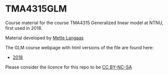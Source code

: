 # TMA4315GLM

Course material for the course TMA4315 Generalized linear model at NTNU, first used in 2018.

Material developed by [Mette Langaas](https://www.ntnu.no/ansatte/mette.langaas)


The GLM course webpage with html versions of the file are found here: 
- [2018](https://www.math.ntnu.no/emner/TMA4315/2018h/TMA4315overviewH2018.html)




Please consider the licence for this repo to be [CC BY-NC-SA](https://creativecommons.org/licenses/by-nc-sa/4.0/)


